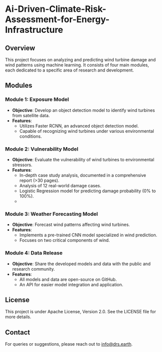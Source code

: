 # Ai-Driven-Climate-Risk-Assessment-for-Energy-Infrastructure

## Overview
This project focuses on analyzing and predicting wind turbine damage and wind patterns using machine learning. It consists of four main modules, each dedicated to a specific area of research and development.

## Modules

### Module 1: Exposure Model
- **Objective**: Develop an object detection model to identify wind turbines from satellite data.
- **Features**:
  - Utilizes Faster RCNN, an advanced object detection model.
  - Capable of recognizing wind turbines under various environmental conditions.

### Module 2: Vulnerability Model
- **Objective**: Evaluate the vulnerability of wind turbines to environmental stressors.
- **Features**:
  - In-depth case study analysis, documented in a comprehensive report (>30 pages).
  - Analysis of 12 real-world damage cases.
  - Logistic Regression model for predicting damage probability (0% to 100%).
  - 
### Module 3: Weather Forecasting Model
- **Objective**: Forecast wind patterns affecting wind turbines.
- **Features**:
  - Implements a pre-trained CNN model specialized in wind prediction.
  - Focuses on two critical components of wind.

### Module 4: Data Release
- **Objective**: Share the developed models and data with the public and research community.
- **Features**:
  - All models and data are open-source on GitHub.
  - An API for easier model integration and application.


## License
This project is under Apache License, Version 2.0. See the LICENSE file for more details.

## Contact
For queries or suggestions, please reach out to info@drs.earth.
